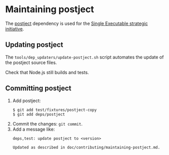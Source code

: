 # Maintaining postject

The [postject](https://github.com/nodejs/postject) dependency is used for the
[Single Executable strategic initiative](https://github.com/nodejs/single-executable).

## Updating postject

The `tools/dep_updaters/update-postject.sh` script automates the update of the
postject source files.

Check that Node.js still builds and tests.

## Committing postject

1. Add postject:
   ```console
   $ git add test/fixtures/postject-copy
   $ git add deps/postject
   ```
2. Commit the changes: `git commit`.
3. Add a message like:
   ```text
   deps,test: update postject to <version>

   Updated as described in doc/contributing/maintaining-postject.md.
   ```

